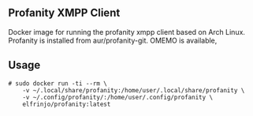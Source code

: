 ## Profanity XMPP Client
Docker image for running the profanity xmpp client based on Arch Linux.
Profanity is installed from aur/profanity-git.
OMEMO is available,

## Usage
```console
# sudo docker run -ti --rm \
    -v ~/.local/share/profanity:/home/user/.local/share/profanity \
    -v ~/.config/profanity/:/home/user/.config/profanity \
    elfrinjo/profanity:latest
```
